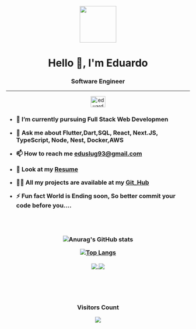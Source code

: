 
<div align="center">
      <img src="https://media.giphy.com/media/M9gbBd9nbDrOTu1Mqx/giphy.gif" width="100" />
</div>   
   <h1 align="center">Hello 👋, I'm Eduardo</h1>
<h3 align="center">Software Engineer</h3>
<hr>
<p align="center">
    <a href="https://www.linkedin.com/in/eduardoirineu/" target="_blank"><img align="center"
             src="https://raw.githubusercontent.com/rahuldkjain/github-profile-readme-generator/master/src/images/icons/Social/linked-in-alt.svg"
            alt="eduardo" height="30" width="40" /></a>

</h3>

<h3> 
  
- 🔭 I’m currently pursuing **Full Stack Web Developmen**

- 💬 Ask me about **Flutter,Dart,SQL, React, Next.JS, TypeScript, Node, Nest, Docker,AWS**

- 📫 How to reach me **eduslug93@gmail.com**

- 📃 Look at my [Resume](https://docs.google.com/document/d/1qRuV_MNFI0sofzhEswiZtNYQjywxTN0V/edit) 

- 👨‍💻 All my projects are available at my [Git_Hub](https://github.com/eduslug)

- ⚡ Fun fact **World is Ending soon, So better commit your code before you....**


 <br> 


   
   
   
  </span>


</br>

<div align="center">


<div align="center">

 ![Anurag's GitHub stats](https://github-readme-stats.vercel.app/api?username=anuraghazra&show_icons=true&theme=radical)
 
[![Top Langs](https://github-readme-stats.vercel.app/api/top-langs/?username=anuraghazra&layout=compact)](https://github.com/anuraghazra/github-readme-stats)
  
 <a href="https://github.com/anuraghazra/github-readme-stats">
  <img align="center" src="https://github-readme-stats.vercel.app/api/pin/?username=anuraghazra&repo=github-readme-stats" />
</a>
 
 <a href="https://github.com/anuraghazra/convoychat">
  <img align="center" src="https://github-readme-stats.vercel.app/api/pin/?username=anuraghazra&repo=convoychat" />
</a>
  

 <p align="left">

 <span>  


 </span>

</div>

</br>

</br>

<div align="center">



<div align="center">
<br><p align="centre"><b>Visitors Count</b></p>  
<p align="center"><img align="center" src="https://profile-counter.glitch.me/{eduslug}/count.svg" /></p> 
<br>
</div>

